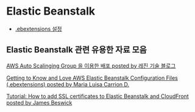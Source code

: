 
# Elastic Beanstalk

- [.ebextensions 설정](/aws/elasticbeanstalk/ebextensions/)

## Elastic Beanstalk 관련 유용한 자료 모음

[AWS Auto Scalinging Group 을 이용한 배포 posted by 레진 기술 블로그](https://tech.lezhin.com/2017/08/10/deployment-with-auto-scaling-group)

[Getting to Know and Love AWS Elastic Beanstalk Configuration Files (.ebextensions) posted by Maria Luisa Carrion D.](https://medium.com/@marilu597/getting-to-know-and-love-aws-elastic-beanstalk-configuration-files-ebextensions-9a4502a26e3c)

[Tutorial: How to add SSL certificates to Elastic Beanstalk and CloudFront posted by James Beswick](https://medium.com/in-development/how-to-add-ssl-certificates-to-elastic-beanstalk-and-cloudfront-452f68591ca5)
